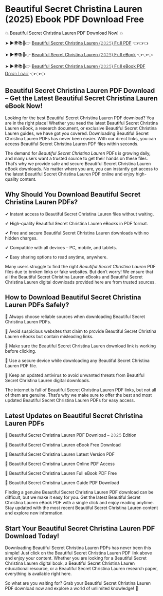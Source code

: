 # Beautiful Secret Christina Lauren (2025) Ebook PDF Download Free

💥 Beautiful Secret Christina Lauren PDF Download Now! 💥

➤ ►🌍📚📱👉 [Beautiful Secret Christina Lauren (𝟸𝟶𝟸𝟻) F𝚞ll PDF](https://getpdf.xyz/beautiful-secret-christina-lauren) 👈👈👈


➤ ►🌍📚📱👉 [Beautiful Secret Christina Lauren (𝟸𝟶𝟸𝟻) F𝚞ll eBook](https://getpdf.xyz/beautiful-secret-christina-lauren) 👈👈👈


➤ ►🌍📚📱👉 [Beautiful Secret Christina Lauren (𝟸𝟶𝟸𝟻) F𝚞ll eBook PDF D𝚘𝚠𝚗𝚕𝚘a𝚍](https://getpdf.xyz/beautiful-secret-christina-lauren) 👈👈👈


## Beautiful Secret Christina Lauren PDF Download – Get the Latest Beautiful Secret Christina Lauren eBook Now!

Looking for the best Beautiful Secret Christina Lauren PDF download? You are in the right place! Whether you need the latest Beautiful Secret Christina Lauren eBook, a research document, or exclusive Beautiful Secret Christina Lauren guides, we have got you covered. Downloading Beautiful Secret Christina Lauren PDFs has never been easier. With our direct links, you can access Beautiful Secret Christina Lauren PDF files within seconds.

The demand for *Beautiful Secret Christina Lauren* PDFs is growing daily, and many users want a trusted source to get their hands on these files. That’s why we provide safe and secure Beautiful Secret Christina Lauren eBook downloads. No matter where you are, you can instantly get access to the latest Beautiful Secret Christina Lauren PDF online and enjoy high-quality content.

## Why Should You Download Beautiful Secret Christina Lauren PDFs?

✔ Instant access to Beautiful Secret Christina Lauren files without waiting.

✔ High-quality Beautiful Secret Christina Lauren eBooks in PDF format.

✔ Free and secure Beautiful Secret Christina Lauren downloads with no hidden charges.

✔ Compatible with all devices – PC, mobile, and tablets.

✔ Easy sharing options to read anytime, anywhere.

Many users struggle to find the right *Beautiful Secret Christina Lauren* PDF files due to broken links or fake websites. But don’t worry! We ensure that all the Beautiful Secret Christina Lauren eBooks and Beautiful Secret Christina Lauren digital downloads provided here are from trusted sources.

## How to Download Beautiful Secret Christina Lauren PDFs Safely?

📌 Always choose reliable sources when downloading Beautiful Secret Christina Lauren PDFs.

📌 Avoid suspicious websites that claim to provide Beautiful Secret Christina Lauren eBooks but contain misleading links.

📌 Make sure the Beautiful Secret Christina Lauren download link is working before clicking.

📌 Use a secure device while downloading any Beautiful Secret Christina Lauren PDF file.

📌 Keep an updated antivirus to avoid unwanted threats from Beautiful Secret Christina Lauren digital downloads.

The internet is full of Beautiful Secret Christina Lauren PDF links, but not all of them are genuine. That’s why we make sure to offer the best and most updated Beautiful Secret Christina Lauren PDFs for easy access.

## Latest Updates on Beautiful Secret Christina Lauren PDFs

🔹 Beautiful Secret Christina Lauren PDF Download – 𝟸𝟶𝟸𝟻 Edition

🔹 Beautiful Secret Christina Lauren eBook Free Download

🔹 Beautiful Secret Christina Lauren Latest Version PDF

🔹 Beautiful Secret Christina Lauren Online PDF Access

🔹 Beautiful Secret Christina Lauren Full eBook PDF Free

🔹 Beautiful Secret Christina Lauren Guide PDF Download

Finding a genuine Beautiful Secret Christina Lauren PDF download can be difficult, but we make it easy for you. Get the latest Beautiful Secret Christina Lauren eBook PDF with a single click and enjoy reading anytime. Stay updated with the most recent Beautiful Secret Christina Lauren content and explore new information.

## Start Your Beautiful Secret Christina Lauren PDF Download Today!

Downloading Beautiful Secret Christina Lauren PDFs has never been this simple! Just click on the Beautiful Secret Christina Lauren PDF link above and enjoy your content. Whether you are looking for a Beautiful Secret Christina Lauren digital book, a Beautiful Secret Christina Lauren educational resource, or a Beautiful Secret Christina Lauren research paper, everything is available right here.

So what are you waiting for? Grab your Beautiful Secret Christina Lauren PDF download now and explore a world of unlimited knowledge! 🚀